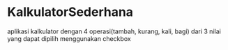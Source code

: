 # KalkulatorSederhana
aplikasi kalkulator dengan 4 operasi(tambah, kurang, kali, bagi) dari 3 nilai yang dapat dipilih menggunakan checkbox
